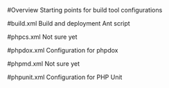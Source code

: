 #Overview
Starting points for build tool configurations

#build.xml
Build and deployment Ant script

#phpcs.xml
Not sure yet

#phpdox.xml
Configuration for phpdox

#phpmd.xml
Not sure yet

#phpunit.xml
Configuration for PHP Unit
